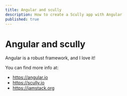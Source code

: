 ```yaml
---
title: Angular and scully
description: How to create a Scully app with Angular
published: true
---
```


# Angular and scully
Angular is a robust framework, and I love it!

You can find more info at: 
  - https://angular.io
  - https://scully.io
  - https://jamstack.org
